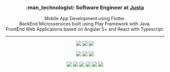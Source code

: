 <h3 align=center>
  :man_technologist: Software Engineer at <a href="https://www.justa.com.vc">Justa</a>
</h3>
<p align=center>
  Mobile App Development using Flutter.<br/>
  BackEnd Microsservices built using Play Framework with Java.<br/>
  FrontEnd Web Applications based on Angular 5+ and React with Typescript.
</p>

----------------------

<p align=center>
  <img src="https://img.shields.io/badge/-Dart-0175C2?logo=dart&logoColor=white">
  <img src="https://img.shields.io/badge/-Flutter-02569B?logo=flutter&logoColor=white">
  <img src="https://img.shields.io/badge/-Firebase-FFCA28?logo=firebase&logoColor=black">
</p>

<p align=center>
  <img src="https://img.shields.io/badge/-Java-B30027?logo=java&logoColor=white">
  <img src="https://img.shields.io/badge/-NestJs-E0234E?logo=nestjs&logoColor=white">
  <img src="https://img.shields.io/badge/-PostgreSQL-336791?logo=postgresql&logoColor=white">
</p>

<p align=center>
  <img src="https://img.shields.io/badge/-TypeScript-007ACC?logo=typescript&logoColor=white">
  <img src="https://img.shields.io/badge/-Angular-DD0031?logo=angular&logoColor=white">
  <img src="https://img.shields.io/badge/-React-61DAFB?logo=react&logoColor=black">
  <img src="https://img.shields.io/badge/-Next.js-000000?logo=next.js&logoColor=white">
  <img src="https://img.shields.io/badge/-Jest-C21325?logo=jest&logoColor=white">
  <img src="https://img.shields.io/badge/-Testing%20Library-E33332?logo=testing-library&logoColor=white">
</p>
